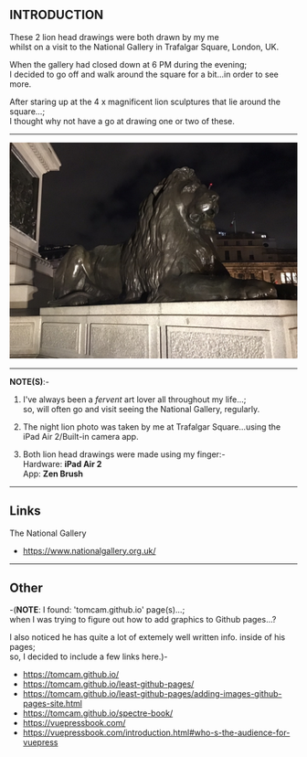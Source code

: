 ## INTRODUCTION

These 2 lion head drawings were both drawn by my me      
whilst on a visit to the National Gallery in Trafalgar Square, London, UK.      

When the gallery had closed down at 6 PM during the evening;           
I decided to go off and walk around the square for a bit...in order to see more.  
    
After staring up at the 4 x magnificent lion sculptures that lie around the square...;       
I thought why not have a go at drawing one or two of these.   


-----

![Trafalgar Square Lions/(night)](lion-photo1.jpg)


-----

**NOTE(S)**:-   

1. I've always been a *fervent* art lover all throughout my life...;         
so, will often go and visit seeing the National Gallery, regularly.       

2. The night lion photo was taken by me at Trafalgar Square...using the iPad Air 2/Built-in camera app.  

3. Both lion head drawings were made using my finger:-   
Hardware: **iPad Air 2**  
App: **Zen Brush**      


-----

## Links  

The National Gallery  
- https://www.nationalgallery.org.uk/  

-----

## Other

-(**NOTE**: I found: 'tomcam.github.io' page(s)...;  
when I was trying to figure out how to add graphics to Github pages...?  
    
I also noticed he has quite a lot of extemely well written info. inside of his pages;   
so, I decided to include a few links here.)-    

- https://tomcam.github.io/  
- https://tomcam.github.io/least-github-pages/  
- https://tomcam.github.io/least-github-pages/adding-images-github-pages-site.html  
- https://tomcam.github.io/spectre-book/  
- https://vuepressbook.com/  
- https://vuepressbook.com/introduction.html#who-s-the-audience-for-vuepress  



